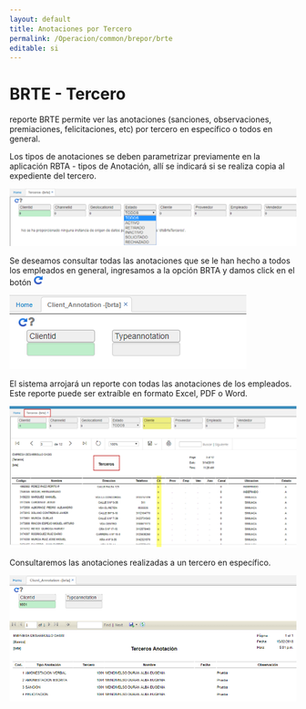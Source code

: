 ```yaml
---
layout: default
title: Anotaciones por Tercero
permalink: /Operacion/common/brepor/brte
editable: si
---
```


# BRTE - Tercero

reporte BRTE permite ver las anotaciones (sanciones, observaciones, premiaciones, felicitaciones, etc) por tercero en específico o todos en general.  

Los tipos de anotaciones se deben parametrizar previamente en la aplicación RBTA - tipos de Anotación, allí se indicará si se realiza copia al expediente del tercero.  

![](brte1.png)

Se deseamos consultar todas las anotaciones que se le han hecho a todos los empleados en general, ingresamos a la opción BRTA y damos click en el botón ![](generar.png)

![](brta1.png)

El sistema arrojará un reporte con todas las anotaciones de los empleados. Este reporte puede ser extraíble en formato Excel, PDF o Word.  

![](brte2.png)

Consultaremos las anotaciones realizadas a un tercero en específico.  

![](brta2.png)
